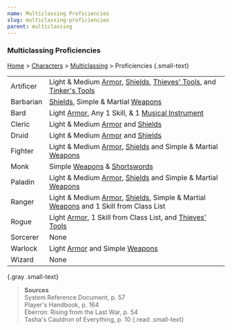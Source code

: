 ```yaml
---
name: Multiclassing Proficiencies
slug: multiclassing-proficiencies
parent: multiclassing
---
```


### Multiclassing Proficiencies
[Home](dm-operations-center) > [Characters](character-menu) > [Multiclassing](multiclassing) > Proficiencies {.small-text}

| | |
| :-------- | :---------------------------------------------------------------------------------------------------------------------- |
| Artificer | Light & Medium [Armor](armor), [Shields](/item/shield), [Thieves' Tools](/item/thieves-tools), and [Tinker's Tools](/item/tinker-s-tools)  |
| Barbarian | [Shields](/item/shield), Simple & Martial [Weapons](weapons)                                                            |
| Bard      | Light [Armor](armor), Any 1 Skill, & 1 [Musical Instrument](musical-instruments)                                        |
| Cleric    | Light & Medium [Armor](armor) and [Shields](/item/shield)                                                               |
| Druid     | Light & Medium [Armor](armor) and [Shields](/item/shield)                                                               |
| Fighter   | Light & Medium [Armor](armor), [Shields](/item/shield) and Simple & Martial [Weapons](weapons)                          |
| Monk      | Simple [Weapons](weapons) & [Shortswords](/item/shortsword)                                                             |
| Paladin   | Light & Medium [Armor](armor), [Shields](/item/shield) and Simple & Martial [Weapons](weapons)                          |
| Ranger    | Light & Medium [Armor](armor), [Shields](/item/shield), Simple & Martial [Weapons](weapons) and 1 Skill from Class List |
| Rogue     | Light [Armor](armor), 1 Skill from Class List, and [Thieves' Tools](/item/thieves-tools)                                |
| Sorcerer  | None                                                                                                                    |
| Warlock   | Light [Armor](armor) and Simple [Weapons](weapons)                                                                      |
| Wizard    | None                                                                                                                    |
{.gray .small-text}

> **Sources** <br/>
> System Reference Document, p. 57<br/>
> Player's Handbook, p. 164<br/>
> Eberron: Rising from the Last War, p. 54<br/>
> Tasha's Cauldron of Everything, p. 10
{.read .small-text}